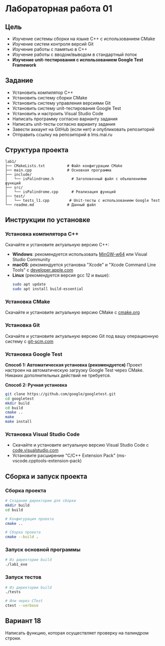 # Лабораторная работа 01

## Цель

* Изучение системы сборки на языке C++ с использованием CMake
* Изучение систем контроля версий Git
* Изучение работы с памятью в C++
* Изучение работы с вводом/выводом в стандартный поток
* **Изучение unit-тестирования с использованием Google Test Framework**

## Задание

* Установить компилятор C++
* Установить систему сборки CMake
* Установить систему управления версиями Git
* Установить систему unit-тестирования Google Test
* Установить и настроить Visual Studio Code
* Написать программу согласно варианту задания
* Написать unit-тесты согласно варианту задания
* Завести аккаунт на GitHub (если нет) и опубликовать репозиторий
* Отправить ссылку на репозиторий в lms.mai.ru

## Структура проекта

```
lab1/
├── CMakeLists.txt          # Файл конфигурации CMake
├── main.cpp                # Основная программа
├── include/
│   └── isPalindrome.h        # Заголовочный файл с объявлениями функций
├── src/
│   └── isPalindrome.cpp      # Реализация функций
├── test/
│   └── tests_l1.cpp         # Unit-тесты с использованием Google Test
└── readme.md               # Данный файл
```

## Инструкции по установке

### Установка компилятора C++

Скачайте и установите актуальную версию C++:

* **Windows**: рекомендуется использовать [MinGW-w64](https://www.mingw-w64.org/downloads/) или Visual Studio Community
* **macOS**: рекомендуется установка "Xcode" и "Xcode Command Line Tools" с [developer.apple.com](https://developer.apple.com/xcode/)
* **Linux** (рекомендуется версия gcc 12 и выше):
  ```bash
  sudo apt update
  sudo apt install build-essential
  ```

### Установка CMake

Скачайте и установите актуальную версию CMake с [cmake.org](https://cmake.org/download/)

### Установка Git

Скачайте и установите актуальную версию Git под вашу операционную систему с [git-scm.com](https://git-scm.com/downloads)

### Установка Google Test

**Способ 1: Автоматическая установка (рекомендуется)**
Проект настроен на автоматическую загрузку Google Test через CMake. Никаких дополнительных действий не требуется.

**Способ 2: Ручная установка**
```bash
git clone https://github.com/google/googletest.git
cd googletest
mkdir build
cd build
cmake ..
make
make install
```

### Установка Visual Studio Code

* Скачайте и установите актуальную версию Visual Studio Code с [code.visualstudio.com](https://code.visualstudio.com/download)
* Установите расширение "C/C++ Extension Pack" (ms-vscode.cpptools-extension-pack)

## Сборка и запуск проекта

### Сборка проекта

```bash
# Создание директории для сборки
mkdir build
cd build

# Конфигурация проекта
cmake ..

# Сборка проекта
cmake --build .
```

### Запуск основной программы

```bash
# Из директории build
./lab1_exe
```

### Запуск тестов

```bash
# Из директории build
./tests

# Или через CTest
ctest --verbose
```

## Вариант 18

Написать функцию, которая осуществляет проверку на палиндром строки.

